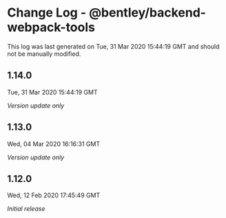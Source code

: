 # Change Log - @bentley/backend-webpack-tools

This log was last generated on Tue, 31 Mar 2020 15:44:19 GMT and should not be manually modified.

## 1.14.0
Tue, 31 Mar 2020 15:44:19 GMT

*Version update only*

## 1.13.0
Wed, 04 Mar 2020 16:16:31 GMT

*Version update only*

## 1.12.0
Wed, 12 Feb 2020 17:45:49 GMT

*Initial release*

